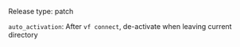 Release type: patch

`auto_activation`: After `vf connect`, de-activate when leaving current directory
